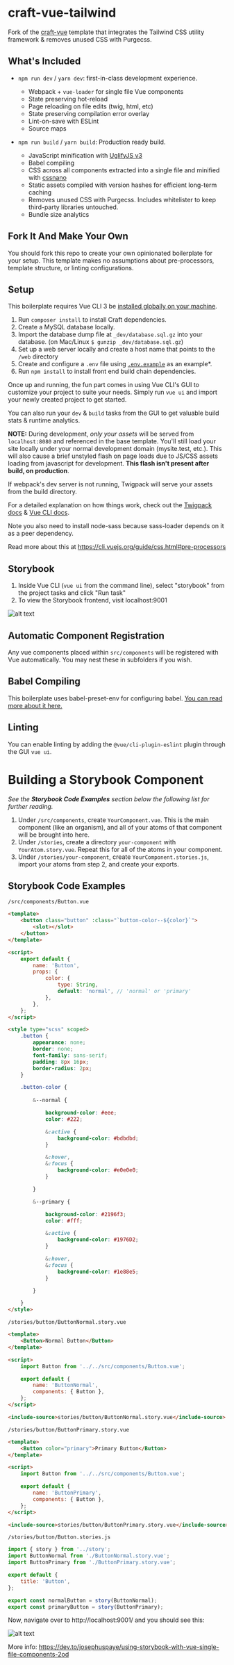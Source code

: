 # craft-vue-tailwind

Fork of the [craft-vue](https://github.com/chasegiunta/craft-vue) template that integrates the Tailwind CSS utility framework & removes unused CSS with Purgecss.

## What's Included

- `npm run dev` / `yarn dev`: first-in-class development experience.

  - Webpack + `vue-loader` for single file Vue components
  - State preserving hot-reload
  - Page reloading on file edits (twig, html, etc)
  - State preserving compilation error overlay
  - Lint-on-save with ESLint
  - Source maps

- `npm run build` / `yarn build`: Production ready build.
  - JavaScript minification with [UglifyJS v3](https://github.com/mishoo/UglifyJS2/tree/harmony)
  - Babel compiling
  - CSS across all components extracted into a single file and minified with [cssnano](https://github.com/ben-eb/cssnano)
  - Static assets compiled with version hashes for efficient long-term caching
  - Removes unused CSS with Purgecss. Includes whitelister to keep third-party libraries untouched.
  - Bundle size analytics

## Fork It And Make Your Own

You should fork this repo to create your own opinionated boilerplate for your setup. This template makes no assumptions about pre-processors, template structure, or linting configurations.

## Setup

This boilerplate requires Vue CLI 3 be [installed globally on your machine](https://cli.vuejs.org/guide/installation.html).

1. Run `composer install` to install Craft dependencies.
2. Create a MySQL database locally.
3. Import the database dump file at `_dev/database.sql.gz` into your database. (on Mac/Linux `$ gunzip _dev/database.sql.gz`)
4. Set up a web server locally and create a host name that points to the `/web` directory
5. Create and configure a `.env` file using [`.env.example`](/.env.example) as an example*.
6. Run `npm install` to install front end build chain dependencies.

Once up and running, the fun part comes in using Vue CLI's GUI to customize your project to suite your needs. Simply run `vue ui` and import your newly created project to get started.

You can also run your `dev` & `build` tasks from the GUI to get valuable build stats & runtime analytics.

**NOTE:** During development, _only your assets_ will be served from `localhost:8080` and referenced in the base template. You'll still load your site locally under your normal development domain (mysite.test, etc.). This will also cause a brief unstyled flash on page loads due to JS/CSS assets loading from javascript for development. **This flash isn't present after build, on production**.

If webpack's dev server is not running, Twigpack will serve your assets from the build directory.

For a detailed explanation on how things work, check out the [Twigpack docs](https://github.com/nystudio107/craft-twigpack) & [Vue CLI docs](https://cli.vuejs.org/).

Note you also need to install node-sass because sass-loader depends on it as a peer dependency.

Read more about this at https://cli.vuejs.org/guide/css.html#pre-processors

## Storybook
1. Inside Vue CLI (`vue ui` from the command line), select "storybook" from the project tasks and click "Run task"
2. To view the Storybook frontend, visit localhost:9001

![alt text](readme-images/Screenshot_1.png "Running dev and Storybook servers with Vue CLI")

## Automatic Component Registration

Any vue components placed within `src/components` will be registered with Vue automatically. You may nest these in subfolders if you wish.

## Babel Compiling

This boilerplate uses babel-preset-env for configuring babel. [You can read more about it here.](https://cli.vuejs.org/config/#babel)

## Linting

You can enable linting by adding the `@vue/cli-plugin-eslint` plugin through the GUI `vue ui`.

# Building a Storybook Component

_See the **Storybook Code Examples** section below the following list for further reading._

1. Under `/src/components`, create `YourComponent.vue`. This is the main component (like an organism), and all of your atoms of that component will be brought into here. 
2. Under `/stories`, create a directory `your-component` with `YourAtom.story.vue`. Repeat this for all of the atoms in your component.
3. Under `/stories/your-component`, create `YourComponent.stories.js`, import your atoms from step 2, and create your exports.

## Storybook Code Examples

`/src/components/Button.vue`

```html
<template>
    <button class="button" :class="`button-color--${color}`">
        <slot></slot>
    </button>
</template>

<script>
    export default {
        name: 'Button',
        props: {
            color: {
                type: String,
                default: 'normal', // 'normal' or 'primary'
            },
        },
    };
</script>

<style type="scss" scoped>
    .button {
        appearance: none;
        border: none;
        font-family: sans-serif;
        padding: 8px 16px;
        border-radius: 2px;
    }

    .button-color {
    
        &--normal {

            background-color: #eee;
            color: #222;

            &:active {
                background-color: #bdbdbd;
            }

            &:hover,
            &:focus {
                background-color: #e0e0e0;
            }

        }

        &--primary {

            background-color: #2196f3;
            color: #fff;

            &:active {
                background-color: #1976D2;
            }

            &:hover,
            &:focus {
                background-color: #1e88e5;
            }

        }

    }
</style>
```

`/stories/button/ButtonNormal.story.vue`

```html
<template>
    <Button>Normal Button</Button>
</template>

<script>
    import Button from '../../src/components/Button.vue';

    export default {
        name: 'ButtonNormal',
        components: { Button },
    };
</script>

<include-source>stories/button/ButtonNormal.story.vue</include-source>
```

`/stories/button/ButtonPrimary.story.vue`

```html
<template>
    <Button color="primary">Primary Button</Button>
</template>

<script>
    import Button from '../../src/components/Button.vue';

    export default {
        name: 'ButtonPrimary',
        components: { Button },
    };
</script>

<include-source>stories/button/ButtonPrimary.story.vue</include-source>
```

`/stories/button/Button.stories.js`

```javascript
import { story } from '../story';
import ButtonNormal from './ButtonNormal.story.vue';
import ButtonPrimary from './ButtonPrimary.story.vue';

export default {
    title: 'Button',
};

export const normalButton = story(ButtonNormal);
export const primaryButton = story(ButtonPrimary);
```

Now, navigate over to http://localhost:9001/ and you should see this:

![alt text](readme-images/Screenshot_5.png "Storybook with Vue components")

More info: https://dev.to/josephuspaye/using-storybook-with-vue-single-file-components-2od
